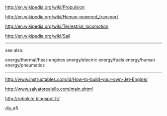 http://en.wikipedia.org/wiki/Propulsion

http://en.wikipedia.org/wiki/Human-powered_transport

http://en.wikipedia.org/wiki/Terrestrial_locomotion

http://en.wikipedia.org/wiki/Sail

***************

see also: 

energy/thermal/heat-engines
energy/electric
energy/fuels
energy/human
energy/pneumatics

*****************


http://www.instructables.com/id/How-to-build-your-own-Jet-Engine/

http://www.salvatoreaiello.com/main.shtml

http://robokite.blogspot.fr/


diy_efi